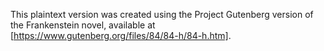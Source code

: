 This plaintext version was created using the Project Gutenberg version of the Frankenstein novel, available at [https://www.gutenberg.org/files/84/84-h/84-h.htm].
